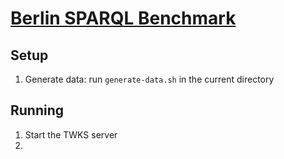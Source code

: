 # [Berlin SPARQL Benchmark](http://wifo5-03.informatik.uni-mannheim.de/bizer/berlinsparqlbenchmark/)
  
## Setup
  
1. Generate data: run `generate-data.sh` in the current directory
  
## Running

1. Start the TWKS server
1. 
